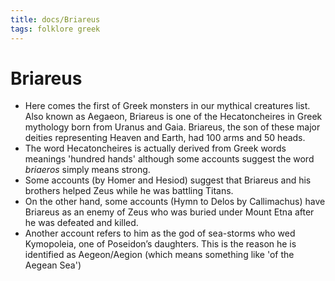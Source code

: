 ```yaml
---
title: docs/Briareus
tags: folklore greek
---
```


# Briareus

- Here comes the first of Greek monsters in our mythical creatures list. Also known as Aegaeon, Briareus is one of the Hecatoncheires in Greek mythology born from Uranus and Gaia. Briareus, the son of these major deities representing Heaven and Earth, had 100 arms and 50 heads.
- The word Hecatoncheires is actually derived from Greek words meanings 'hundred hands' although some accounts suggest the word _briaeros_ simply means strong.
- Some accounts (by Homer and Hesiod) suggest that Briareus and his brothers helped Zeus while he was battling Titans.
- On the other hand, some accounts (Hymn to Delos by Callimachus) have Briareus as an enemy of Zeus who was buried under Mount Etna after he was defeated and killed.
- Another account refers to him as the god of sea-storms who wed Kymopoleia, one of Poseidon’s daughters. This is the reason he is identified as Aegeon/Aegion (which means something like 'of the Aegean Sea')
